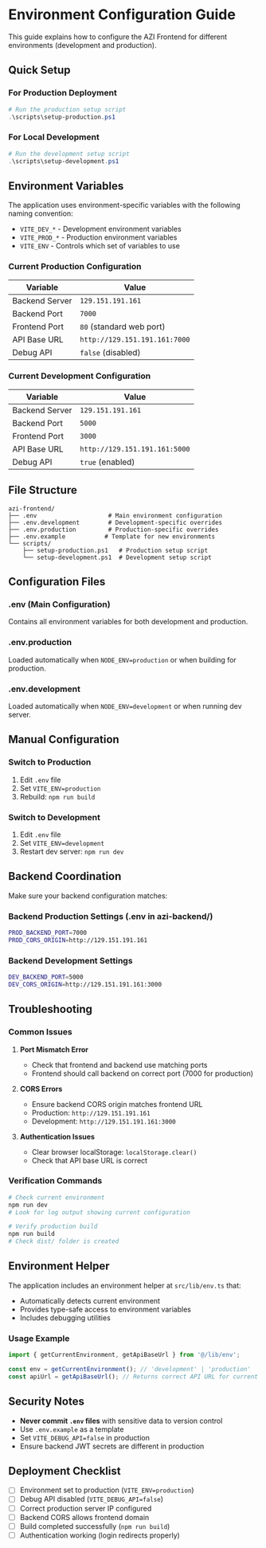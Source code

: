 # Environment Configuration Guide

This guide explains how to configure the AZI Frontend for different environments (development and production).

## Quick Setup

### For Production Deployment
```powershell
# Run the production setup script
.\scripts\setup-production.ps1
```

### For Local Development
```powershell
# Run the development setup script
.\scripts\setup-development.ps1
```

## Environment Variables

The application uses environment-specific variables with the following naming convention:

- `VITE_DEV_*` - Development environment variables
- `VITE_PROD_*` - Production environment variables
- `VITE_ENV` - Controls which set of variables to use

### Current Production Configuration

| Variable | Value |
|----------|-------|
| Backend Server | `129.151.191.161` |
| Backend Port | `7000` |
| Frontend Port | `80` (standard web port) |
| API Base URL | `http://129.151.191.161:7000` |
| Debug API | `false` (disabled) |

### Current Development Configuration

| Variable | Value |
|----------|-------|
| Backend Server | `129.151.191.161` |
| Backend Port | `5000` |
| Frontend Port | `3000` |
| API Base URL | `http://129.151.191.161:5000` |
| Debug API | `true` (enabled) |

## File Structure

```
azi-frontend/
├── .env                    # Main environment configuration
├── .env.development        # Development-specific overrides
├── .env.production         # Production-specific overrides
├── .env.example           # Template for new environments
└── scripts/
    ├── setup-production.ps1   # Production setup script
    └── setup-development.ps1  # Development setup script
```

## Configuration Files

### .env (Main Configuration)
Contains all environment variables for both development and production.

### .env.production
Loaded automatically when `NODE_ENV=production` or when building for production.

### .env.development
Loaded automatically when `NODE_ENV=development` or when running dev server.

## Manual Configuration

### Switch to Production
1. Edit `.env` file
2. Set `VITE_ENV=production`
3. Rebuild: `npm run build`

### Switch to Development
1. Edit `.env` file
2. Set `VITE_ENV=development`
3. Restart dev server: `npm run dev`

## Backend Coordination

Make sure your backend configuration matches:

### Backend Production Settings (.env in azi-backend/)
```bash
PROD_BACKEND_PORT=7000
PROD_CORS_ORIGIN=http://129.151.191.161
```

### Backend Development Settings
```bash
DEV_BACKEND_PORT=5000
DEV_CORS_ORIGIN=http://129.151.191.161:3000
```

## Troubleshooting

### Common Issues

1. **Port Mismatch Error**
   - Check that frontend and backend use matching ports
   - Frontend should call backend on correct port (7000 for production)

2. **CORS Errors**
   - Ensure backend CORS origin matches frontend URL
   - Production: `http://129.151.191.161`
   - Development: `http://129.151.191.161:3000`

3. **Authentication Issues**
   - Clear browser localStorage: `localStorage.clear()`
   - Check that API base URL is correct

### Verification Commands

```powershell
# Check current environment
npm run dev
# Look for log output showing current configuration

# Verify production build
npm run build
# Check dist/ folder is created
```

## Environment Helper

The application includes an environment helper at `src/lib/env.ts` that:

- Automatically detects current environment
- Provides type-safe access to environment variables
- Includes debugging utilities

### Usage Example
```typescript
import { getCurrentEnvironment, getApiBaseUrl } from '@/lib/env';

const env = getCurrentEnvironment(); // 'development' | 'production'
const apiUrl = getApiBaseUrl(); // Returns correct API URL for current env
```

## Security Notes

- **Never commit `.env` files** with sensitive data to version control
- Use `.env.example` as a template
- Set `VITE_DEBUG_API=false` in production
- Ensure backend JWT secrets are different in production

## Deployment Checklist

- [ ] Environment set to production (`VITE_ENV=production`)
- [ ] Debug API disabled (`VITE_DEBUG_API=false`)
- [ ] Correct production server IP configured
- [ ] Backend CORS allows frontend domain
- [ ] Build completed successfully (`npm run build`)
- [ ] Authentication working (login redirects properly)
